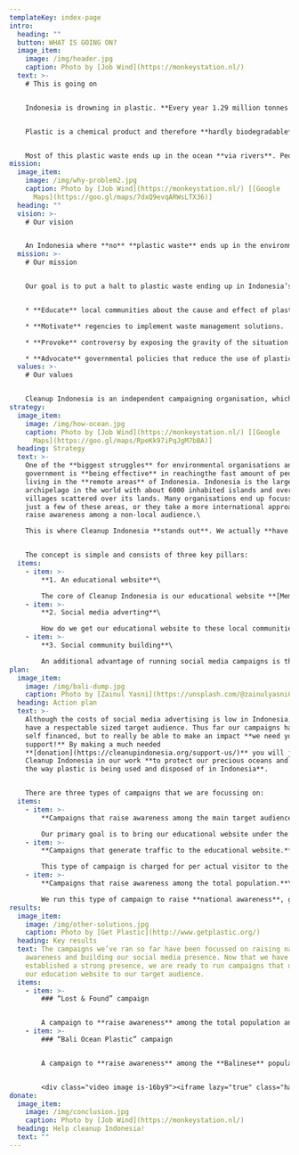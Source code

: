 ```yaml
---
templateKey: index-page
intro:
  heading: ""
  button: WHAT IS GOING ON?
  image_item:
    image: /img/header.jpg
    caption: Photo by [Job Wind](https://monkeystation.nl/)
  text: >-
    # This is going on


    Indonesia is drowning in plastic. **Every year 1.29 million tonnes of plastic** ends up in the **oceans of Indonesia** (about the weight of a million cars). The consequences for the environment and the ecological system are disastrous.


    Plastic is a chemical product and therefore **hardly biodegradable**. If it ends up in the environment, it will remain there for hundreds of years. For the most common plastics a decomposition time of **400 to 600 years** applies.


    Most of this plastic waste ends up in the ocean **via rivers**. People throw their trash into the rivers and the rivers carry it out to the ocean. These people often have **little knowledge** of the plastic pollution problem and have **no proper waste management** at their disposal. They are left with two options to get rid of their trash: **burn it or dump it in a river**.
mission:
  image_item:
    image: /img/why-problem2.jpg
    caption: Photo by [Job Wind](https://monkeystation.nl/) [[Google
      Maps](https://goo.gl/maps/7dxQ9evqARWsLTX36)]
  heading: ""
  vision: >-
    # Our vision


    An Indonesia where **no** **plastic waste** ends up in the environment, including its rivers and oceans.
  mission: >-
    # Our mission


    Our goal is to put a halt to plastic waste ending up in Indonesia’s oceans. To do this we want to:


    * **Educate** local communities about the cause and effect of plastic waste ending up in the oceans.

    * **Motivate** regencies to implement waste management solutions.

    * **Provoke** controversy by exposing the gravity of the situation and the lack of responsibility from government and industry.

    * **Advocate** governmental policies that reduce the use of plastic, enforce waste management, stimulate alternative plastic pollution reducing solutions and raise national awareness.
  values: >-
    # Our values


    Cleanup Indonesia is an independent campaigning organisation, which uses **online communication** to raise national **awareness** about Indonesia’s **oceans plastic pollution crisis**.
strategy:
  image_item:
    image: /img/how-ocean.jpg
    caption: Photo by [Job Wind](https://monkeystation.nl/) [[Google
      Maps](https://goo.gl/maps/RpeKk97iPqJgM7bBA)]
  heading: Strategy
  text: >-
    One of the **biggest struggles** for environmental organisations and even
    government is **being effective** in reachingthe fast amount of people
    living in the **remote areas** of Indonesia. Indonesia is the largest
    archipelago in the world with about 6000 inhabited islands and over 75.000
    villages scattered over its lands. Many organisations end up focussing on
    just a few of these areas, or they take a more international approach to
    raise awareness among a non-local audience.\

    This is where Cleanup Indonesia **stands out**. We actually **have found a way** to reach out to all of these communities and deliver our **clear and educational message** in an effective manner. For this we can thank our experience from working in the advertising industry.


    The concept is simple and consists of three key pillars:
  items:
    - item: >-
        **1. An educational website**\

        The core of Cleanup Indonesia is our educational website **[Membersihkan Indonesia](https://membersihkan.id/)**. It targets the people that live in the rural areas of Indonesia. The website provides a clear explanation of the cause and effect of the problems. It stimulates visitors to make a difference and spread the word, and also offers realistic solutions to regencies and local government. We strongly believe that delivering this website to the local communities **will directly result in a large reduction of plastic ending up in rivers** and the use of single-use plastic as a whole.
    - item: >-
        **2. Social media adverting**\

        How do we get our educational website to these local communities? We use the power of **social media advertising**! This may sound like an overly modern solution for a remote audience, but internet coverage and social media usage is quite up to par in Indonesia. With Facebook alone, we have a potential maximum target **audience of 130 million people**, which is about **half of the total population**. One other great advantage of social media advertising in Indonesia is that it’s very cheap. We can reach **2 million** Indonesian Facebook **users with a budget of only €100** ($110).
    - item: >-
        **3. Social community building**\

        An additional advantage of running social media campaigns is that it is a great way to build up a social community. Having a strong social community gives us a direct connection with our target audience and provides us with important exposure.
plan:
  image_item:
    image: /img/bali-dump.jpg
    caption: Photo by [Zainul Yasni](https://unsplash.com/@zainulyasni6118)
  heading: Action plan
  text: >-
    Although the costs of social media advertising is low in Indonesia, we do
    have a respectable sized target audience. Thus far our campaigns have been
    self financed, but to really be able to make an impact **we need your
    support!** By making a much needed
    **[donation](https://cleanupindonesia.org/support-us/)** you will join
    Cleanup Indonesia in our work **to protect our precious oceans and change
    the way plastic is being used and disposed of in Indonesia**.


    There are three types of campaigns that we are focussing on:
  items:
    - item: >-
        **Campaigns that raise awareness among the main target audience.**\

        Our primary goal is to bring our educational website under the attention of Indonesians living in remote rural areas. To do this we run campaigns with a targetaudience consisting of **all Indonesian Facebook users excluding the mayor cities**. The size of this target audience is **48 million people**. In order to **reach** them all we would need a total of €2400 ($2700).
    - item: >-
        **Campaigns that generate traffic to the educational website.**\

        This type of campaign is charged for per actual visitor to the website. In Indonesia this costs around €0.08 per visitor. Our first goal is to get at least 0.1% of the target audience to our website, so **48.000 visitors**. This comes down to €3800 ($4250).
    - item: >-
        **Campaigns that raise awareness among the total population.**\

        We run this type of campaign to raise **national awareness**, grow our **social media presence** and increase our chances of being picked up by the **media**. To reach the maximum of **130 million**Indonesian Facebook users, we would need a total of €6500 ($7300).
results:
  image_item:
    image: /img/other-solutions.jpg
    caption: Photo by [Get Plastic](http://www.getplastic.org/)
  heading: Key results
  text: The campaigns we’ve ran so far have been focussed on raising national
    awareness and building our social media presence. Now that we have
    established a strong presence, we are ready to run campaigns that deliver
    our education website to our target audience.
  items:
    - item: >-
        ### “Lost & Found” campaign


        A campaign to **raise awareness** among the total population and to **stimulate** the growth of **our social community**. The campaign consisted of 16 ads, each displaying a disposed plastic bottle packaging on an Indonesia beach, and asking the brand in question to please come and pick up their lost item. We ran the campaign for one week with a total budget of €160.
    - item: >-
        ### “Bali Ocean Plastic” campaign


        A campaign to **raise awareness** among the **Balinese** population, about the source of their ocean plastic. Many Balinese believe this plastic comes from their neighboring island Java. Our research shows a different story.


        <div class="video image is-16by9"><iframe lazy="true" class="has-ratio" src="https://www.youtube.com/embed/cOzyQTMk4o0" frameborder="0" allow="accelerometer; autoplay; clipboard-write; encrypted-media; gyroscope; picture-in-picture" allowfullscreen></iframe></div>
donate:
  image_item:
    image: /img/conclusion.jpg
    caption: Photo by [Job Wind](https://monkeystation.nl/)
  heading: Help cleanup Indonesia!
  text: ""
---
```

